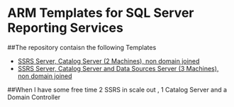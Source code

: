 # ARM Templates for SQL Server Reporting Services


##The repository contaisn the following Templates
* [SSRS Server, Catalog Server (2 Machines), non domain joined](../../tree/master/RSARM/Templates/SSRS-Catalog)
* [SSRS Server, Catalog Server and Data Sources Server  (3 Machines), non domain joined](../../tree/master/RSARM/Templates/SSRS-Catalog-Datasource)

##When I have some free time
2 SSRS in scale out , 1 Catalog Server and a Domain Controller

